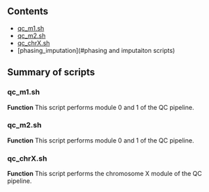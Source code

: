 ## Contents

* [qc_m1.sh](#qc_m1)
* [qc_m2.sh](#qc_m2)
* [qc_chrX.sh](#qc_chrX)
* [phasing_imputation](#phasing and imputaiton scripts)

## Summary of scripts

### qc_m1.sh

**Function**
This script performs module 0 and 1 of the QC pipeline.

### qc_m2.sh

**Function**
This script performs module 0 and 1 of the QC pipeline.

### qc_chrX.sh

**Function**
This script performs the chromosome X module of the QC pipeline.
